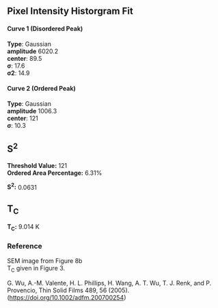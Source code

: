 ## Pixel Intensity Historgram Fit

#### Curve 1 (Disordered Peak)
**Type**: Gaussian\
**amplitude** 6020.2\
**center**: 89.5\
**σ**: 17.6\
**σ2**: 14.9

#### Curve 2 (Ordered Peak)
**Type**: Gaussian\
**amplitude** 1006.3\
**center**: 121\
**σ**: 10.3



## S<sup>2</sup>

**Threshold Value:** 121 \
**Ordered Area Percentage:** 6.31%

**S<sup>2</sup>:** 0.0631

## T<sub>C</sub>
**T<sub>C</sub>:**  9.014 K


### Reference
SEM image from Figure 8b\
T<sub>C</sub> given in Figure 3.

G. Wu, A.-M. Valente, H. L. Phillips, H. Wang, A. T. Wu, T. J. Renk, and P. Provencio, Thin Solid Films 489, 56 (2005).\
(https://doi.org/10.1002/adfm.200700254)
